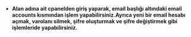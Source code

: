 * **Alan adına ait cpanelden giriş yaparak, email başlığı altındaki email accounts kısmından işlem yapabilirsiniz.Ayrıca yeni bir email hesabı açmak, varolanı silmek, şifre oluşturmak ve şifre değiştirmek gibi işlemleride yapabilirsiniz.**



